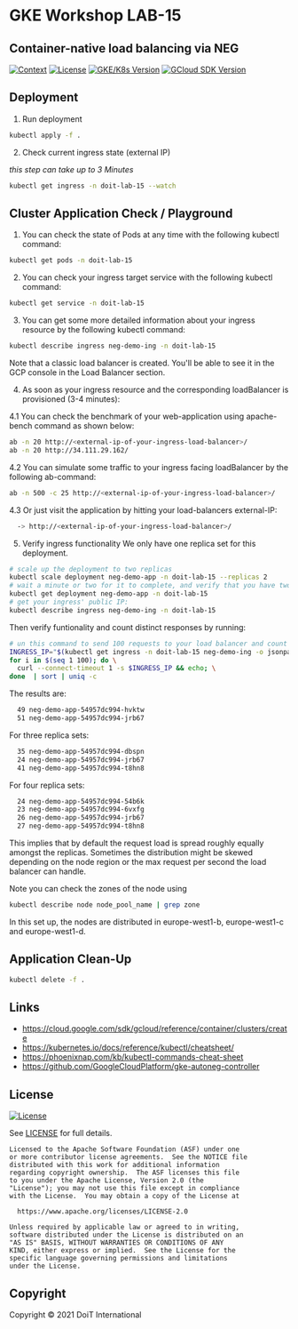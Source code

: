 # GKE Workshop LAB-15

## Container-native load balancing via NEG

[![Context](https://img.shields.io/badge/GKE%20Fundamentals-1-blue.svg)](#)
[![License](https://img.shields.io/badge/License-Apache%202.0-blue.svg)](https://opensource.org/licenses/Apache-2.0)
[![GKE/K8s Version](https://img.shields.io/badge/k8s%20version-1.18.20-blue.svg)](#)
[![GCloud SDK Version](https://img.shields.io/badge/gcloud%20version-359.0.0-blue.svg)](#)

## Deployment

1. Run deployment

```bash
kubectl apply -f .
```

2. Check current ingress state (external IP)

_this step can take up to 3 Minutes_

```bash
kubectl get ingress -n doit-lab-15 --watch
```

## Cluster Application Check / Playground

1. You can check the state of Pods at any time with the following kubectl command:

```bash
kubectl get pods -n doit-lab-15
```

2. You can check your ingress target service with the following kubectl command:

```bash
kubectl get service -n doit-lab-15
```

3. You can get some more detailed information about your ingress resource by the following kubectl command:

```bash
kubectl describe ingress neg-demo-ing -n doit-lab-15
```

Note that a classic load balancer is created. You'll be able to see it in the GCP console in the Load Balancer section.

4. As soon as your ingress resource and the corresponding loadBalancer is provisioned (3-4 minutes):

4.1 You can check the benchmark of your web-application using apache-bench command as shown below:

```bash
ab -n 20 http://<external-ip-of-your-ingress-load-balancer>/
ab -n 20 http://34.111.29.162/
```

4.2 You can simulate some traffic to your ingress facing loadBalancer by the following ab-command:

```bash
ab -n 500 -c 25 http://<external-ip-of-your-ingress-load-balancer>/
```

4.3 Or just visit the application by hitting your load-balancers external-IP:

```bash
  -> http://<external-ip-of-your-ingress-load-balancer>/
```

5. Verify ingress functionality
   We only have one replica set for this deployment.

```bash
# scale up the deployment to two replicas
kubectl scale deployment neg-demo-app -n doit-lab-15 --replicas 2
# wait a minute or two for it to complete, and verify that you have two replicas running:
kubectl get deployment neg-demo-app -n doit-lab-15
# get your ingress' public IP:
kubectl describe ingress neg-demo-ing -n doit-lab-15
```

Then verify funtionality and count distinct responses by running:

```bash
# un this command to send 100 requests to your load balancer and count distinct responses:
INGRESS_IP="$(kubectl get ingress -n doit-lab-15 neg-demo-ing -o jsonpath='{.status.loadBalancer.ingress[0].ip}')"
for i in $(seq 1 100); do \
  curl --connect-timeout 1 -s $INGRESS_IP && echo; \
done  | sort | uniq -c
```

The results are:

```bash
  49 neg-demo-app-54957dc994-hvktw
  51 neg-demo-app-54957dc994-jrb67
```

For three replica sets:

```bash
  35 neg-demo-app-54957dc994-dbspn
  24 neg-demo-app-54957dc994-jrb67
  41 neg-demo-app-54957dc994-t8hn8
```

For four replica sets:

```bash
  24 neg-demo-app-54957dc994-54b6k
  23 neg-demo-app-54957dc994-6vxfg
  26 neg-demo-app-54957dc994-jrb67
  27 neg-demo-app-54957dc994-t8hn8
```

This implies that by default the request load is spread roughly equally amongst the replicas. Sometimes the distribution might be skewed depending on the node region or the max request per second the load balancer can handle.

Note you can check the zones of the node using

```bash
kubectl describe node node_pool_name | grep zone
```

In this set up, the nodes are distributed in europe-west1-b, europe-west1-c and europe-west1-d.

## Application Clean-Up

```bash
kubectl delete -f .
```

## Links

- https://cloud.google.com/sdk/gcloud/reference/container/clusters/create
- https://kubernetes.io/docs/reference/kubectl/cheatsheet/
- https://phoenixnap.com/kb/kubectl-commands-cheat-sheet
- https://github.com/GoogleCloudPlatform/gke-autoneg-controller

## License

[![License](https://img.shields.io/badge/License-Apache%202.0-blue.svg)](https://opensource.org/licenses/Apache-2.0)

See [LICENSE](LICENSE) for full details.

    Licensed to the Apache Software Foundation (ASF) under one
    or more contributor license agreements.  See the NOTICE file
    distributed with this work for additional information
    regarding copyright ownership.  The ASF licenses this file
    to you under the Apache License, Version 2.0 (the
    "License"); you may not use this file except in compliance
    with the License.  You may obtain a copy of the License at

      https://www.apache.org/licenses/LICENSE-2.0

    Unless required by applicable law or agreed to in writing,
    software distributed under the License is distributed on an
    "AS IS" BASIS, WITHOUT WARRANTIES OR CONDITIONS OF ANY
    KIND, either express or implied.  See the License for the
    specific language governing permissions and limitations
    under the License.

## Copyright

Copyright © 2021 DoiT International
